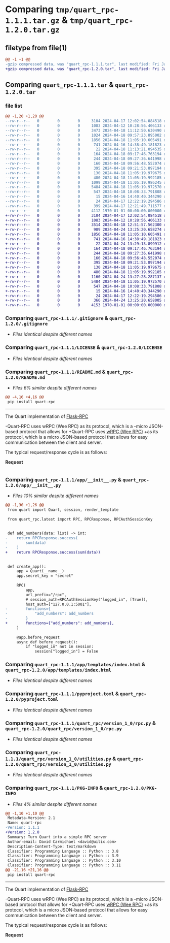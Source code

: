 # Comparing `tmp/quart_rpc-1.1.1.tar.gz` & `tmp/quart_rpc-1.2.0.tar.gz`

## filetype from file(1)

```diff
@@ -1 +1 @@
-gzip compressed data, was "quart_rpc-1.1.1.tar", last modified: Fri Jan  1 00:00:00 2016, max compression
+gzip compressed data, was "quart_rpc-1.2.0.tar", last modified: Fri Jan  1 00:00:00 2016, max compression
```

## Comparing `quart_rpc-1.1.1.tar` & `quart_rpc-1.2.0.tar`

### file list

```diff
@@ -1,20 +1,20 @@
--rw-r--r--   0        0        0     3104 2024-04-17 12:02:54.084518 quart_rpc-1.1.1/.gitignore
--rw-r--r--   0        0        0     1083 2024-04-12 10:28:56.406133 quart_rpc-1.1.1/LICENSE
--rw-r--r--   0        0        0     3473 2024-04-18 11:12:50.630490 quart_rpc-1.1.1/README.md
--rw-r--r--   0        0        0     1024 2024-04-18 09:57:23.895002 quart_rpc-1.1.1/app/__init__.py
--rw-r--r--   0        0        0     1856 2024-04-18 11:05:10.605491 quart_rpc-1.1.1/app/templates/index.html
--rw-r--r--   0        0        0      741 2024-04-16 14:38:49.181823 quart_rpc-1.1.1/pyproject.toml
--rw-r--r--   0        0        0       22 2024-04-18 11:13:21.094535 quart_rpc-1.1.1/quart_rpc/__init__.py
--rw-r--r--   0        0        0      164 2024-04-18 09:17:46.763194 quart_rpc-1.1.1/quart_rpc/latest.py
--rw-r--r--   0        0        0      244 2024-04-18 09:27:36.641998 quart_rpc-1.1.1/quart_rpc/version_1_0/__init__.py
--rw-r--r--   0        0        0      160 2024-04-18 09:56:48.552074 quart_rpc-1.1.1/quart_rpc/version_1_0/_protocols.py
--rw-r--r--   0        0        0      395 2024-04-18 09:21:53.897194 quart_rpc-1.1.1/quart_rpc/version_1_0/auth_session_key.py
--rw-r--r--   0        0        0      130 2024-04-18 11:05:19.979675 quart_rpc-1.1.1/quart_rpc/version_1_0/model.py
--rw-r--r--   0        0        0      480 2024-04-18 11:05:19.992185 quart_rpc-1.1.1/quart_rpc/version_1_0/request.py
--rw-r--r--   0        0        0     1099 2024-04-18 11:05:19.986245 quart_rpc-1.1.1/quart_rpc/version_1_0/response.py
--rw-r--r--   0        0        0     5484 2024-04-18 11:05:19.972570 quart_rpc-1.1.1/quart_rpc/version_1_0/rpc.py
--rw-r--r--   0        0        0      547 2024-04-18 10:08:33.791808 quart_rpc-1.1.1/quart_rpc/version_1_0/utilities.py
--rw-r--r--   0        0        0       15 2024-04-16 14:40:40.344290 quart_rpc-1.1.1/requirements/development.txt
--rw-r--r--   0        0        0       24 2024-04-17 12:22:19.294586 quart_rpc-1.1.1/requirements/main.txt
--rw-r--r--   0        0        0      399 2024-04-17 12:21:49.711577 quart_rpc-1.1.1/test.py
--rw-r--r--   0        0        0     4112 1970-01-01 00:00:00.000000 quart_rpc-1.1.1/PKG-INFO
+-rw-r--r--   0        0        0     3104 2024-04-17 12:02:54.084518 quart_rpc-1.2.0/.gitignore
+-rw-r--r--   0        0        0     1083 2024-04-12 10:28:56.406133 quart_rpc-1.2.0/LICENSE
+-rw-r--r--   0        0        0     3514 2024-04-18 12:51:57.562300 quart_rpc-1.2.0/README.md
+-rw-r--r--   0        0        0      989 2024-04-24 13:25:20.658274 quart_rpc-1.2.0/app/__init__.py
+-rw-r--r--   0        0        0     1856 2024-04-18 11:05:10.605491 quart_rpc-1.2.0/app/templates/index.html
+-rw-r--r--   0        0        0      741 2024-04-16 14:38:49.181823 quart_rpc-1.2.0/pyproject.toml
+-rw-r--r--   0        0        0       22 2024-04-24 13:29:13.899912 quart_rpc-1.2.0/quart_rpc/__init__.py
+-rw-r--r--   0        0        0      164 2024-04-18 09:17:46.763194 quart_rpc-1.2.0/quart_rpc/latest.py
+-rw-r--r--   0        0        0      244 2024-04-18 09:27:36.641998 quart_rpc-1.2.0/quart_rpc/version_1_0/__init__.py
+-rw-r--r--   0        0        0      160 2024-04-18 09:56:48.552074 quart_rpc-1.2.0/quart_rpc/version_1_0/_protocols.py
+-rw-r--r--   0        0        0      395 2024-04-18 09:21:53.897194 quart_rpc-1.2.0/quart_rpc/version_1_0/auth_session_key.py
+-rw-r--r--   0        0        0      130 2024-04-18 11:05:19.979675 quart_rpc-1.2.0/quart_rpc/version_1_0/model.py
+-rw-r--r--   0        0        0      480 2024-04-18 11:05:19.992185 quart_rpc-1.2.0/quart_rpc/version_1_0/request.py
+-rw-r--r--   0        0        0     1160 2024-04-24 13:27:28.287137 quart_rpc-1.2.0/quart_rpc/version_1_0/response.py
+-rw-r--r--   0        0        0     5484 2024-04-18 11:05:19.972570 quart_rpc-1.2.0/quart_rpc/version_1_0/rpc.py
+-rw-r--r--   0        0        0      547 2024-04-18 10:08:33.791808 quart_rpc-1.2.0/quart_rpc/version_1_0/utilities.py
+-rw-r--r--   0        0        0       15 2024-04-16 14:40:40.344290 quart_rpc-1.2.0/requirements/development.txt
+-rw-r--r--   0        0        0       24 2024-04-17 12:22:19.294586 quart_rpc-1.2.0/requirements/main.txt
+-rw-r--r--   0        0        0      366 2024-04-24 13:25:20.658005 quart_rpc-1.2.0/test.py
+-rw-r--r--   0        0        0     4153 1970-01-01 00:00:00.000000 quart_rpc-1.2.0/PKG-INFO
```

### Comparing `quart_rpc-1.1.1/.gitignore` & `quart_rpc-1.2.0/.gitignore`

 * *Files identical despite different names*

### Comparing `quart_rpc-1.1.1/LICENSE` & `quart_rpc-1.2.0/LICENSE`

 * *Files identical despite different names*

### Comparing `quart_rpc-1.1.1/README.md` & `quart_rpc-1.2.0/README.md`

 * *Files 6% similar despite different names*

```diff
@@ -4,16 +4,16 @@
 pip install quart-rpc
 ```
 
 ---
 
 The Quart implementation of [Flask-RPC](https://github.com/CheeseCake87/flask-rpc)
 
-Quart-RPC uses wRPC (Wee RPC) as its protocol, which is a
-micro JSON-based protocol that allows for
+Quart-RPC uses [wRPC (Wee RPC)](https://github.com/CheeseCake87/wRPC) 
+as its protocol, which is a micro JSON-based protocol that allows for
 easy communication between the client and server.
 
 The typical request/response cycle is as follows:
 
 **Request**
 
 ```json
```

### Comparing `quart_rpc-1.1.1/app/__init__.py` & `quart_rpc-1.2.0/app/__init__.py`

 * *Files 10% similar despite different names*

```diff
@@ -1,30 +1,26 @@
 from quart import Quart, session, render_template
 
 from quart_rpc.latest import RPC, RPCResponse, RPCAuthSessionKey
 
 
 def add_numbers(data: list) -> int:
-    return RPCResponse.success(
-        sum(data)
-    )
+    return RPCResponse.success(sum(data))
 
 
 def create_app():
     app = Quart(__name__)
     app.secret_key = "secret"
 
     RPC(
         app,
         url_prefix="/rpc",
         # session_auth=RPCAuthSessionKey("logged_in", [True]),
         host_auth=["127.0.0.1:5001"],
-        functions={
-            "add_numbers": add_numbers
-        }
+        functions={"add_numbers": add_numbers},
     )
 
     @app.before_request
     async def before_request():
         if "logged_in" not in session:
             session["logged_in"] = False
```

### Comparing `quart_rpc-1.1.1/app/templates/index.html` & `quart_rpc-1.2.0/app/templates/index.html`

 * *Files identical despite different names*

### Comparing `quart_rpc-1.1.1/pyproject.toml` & `quart_rpc-1.2.0/pyproject.toml`

 * *Files identical despite different names*

### Comparing `quart_rpc-1.1.1/quart_rpc/version_1_0/rpc.py` & `quart_rpc-1.2.0/quart_rpc/version_1_0/rpc.py`

 * *Files identical despite different names*

### Comparing `quart_rpc-1.1.1/quart_rpc/version_1_0/utilities.py` & `quart_rpc-1.2.0/quart_rpc/version_1_0/utilities.py`

 * *Files identical despite different names*

### Comparing `quart_rpc-1.1.1/PKG-INFO` & `quart_rpc-1.2.0/PKG-INFO`

 * *Files 4% similar despite different names*

```diff
@@ -1,10 +1,10 @@
 Metadata-Version: 2.1
 Name: quart-rpc
-Version: 1.1.1
+Version: 1.2.0
 Summary: Turn Quart into a simple RPC server
 Author-email: David Carmichael <david@uilix.com>
 Description-Content-Type: text/markdown
 Classifier: Programming Language :: Python :: 3.8
 Classifier: Programming Language :: Python :: 3.9
 Classifier: Programming Language :: Python :: 3.10
 Classifier: Programming Language :: Python :: 3.11
@@ -21,16 +21,16 @@
 pip install quart-rpc
 ```
 
 ---
 
 The Quart implementation of [Flask-RPC](https://github.com/CheeseCake87/flask-rpc)
 
-Quart-RPC uses wRPC (Wee RPC) as its protocol, which is a
-micro JSON-based protocol that allows for
+Quart-RPC uses [wRPC (Wee RPC)](https://github.com/CheeseCake87/wRPC) 
+as its protocol, which is a micro JSON-based protocol that allows for
 easy communication between the client and server.
 
 The typical request/response cycle is as follows:
 
 **Request**
 
 ```json
```

